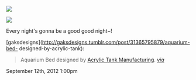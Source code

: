 ![](../../media/17607011591.jpg)

![](../../media/17607011591.jpg)

Every night's gonna be a good good night~!

[gaksdesigns](http://gaksdesigns.tumblr.com/post/31365795879/aquarium-bed-
designed-by-acrylic-tank):

> Aquarium Bed designed by [Acrylic Tank
> Manufacturing](http://www.acrylicaquariums.com/).
> _[via](http://nextwd.com/awesome-aquarium-bed/)[
> ](http://nextwd.com/awesome-aquarium-bed/)_

September 12th, 2012 1:00pm

